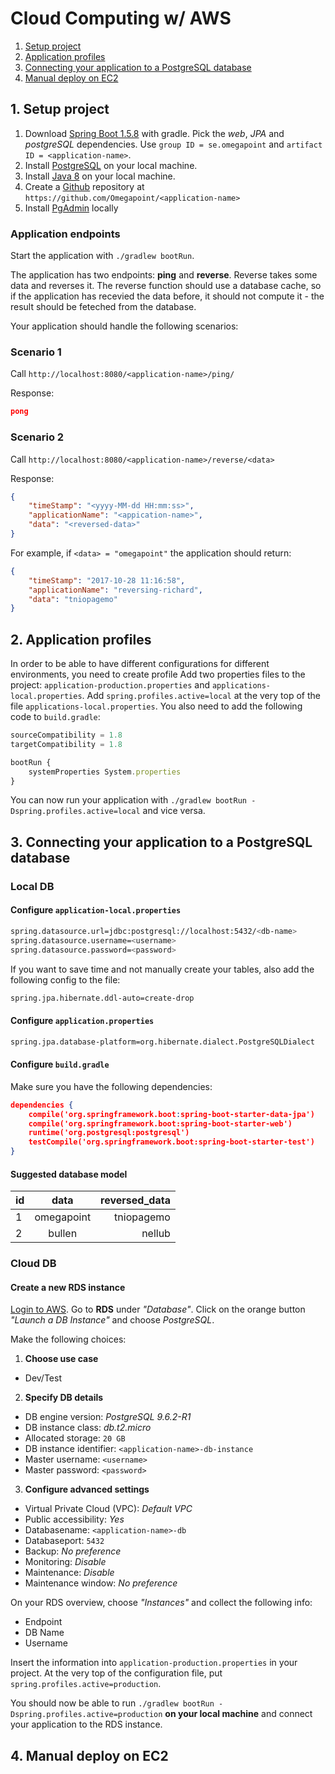 # Cloud Computing w/ AWS

1. [Setup project](#setup)
2. [Application profiles](#application_profiles)
3. [Connecting your application to a PostgreSQL database](#database)
4. [Manual deploy on EC2](#manualdeploy)


<a name="setup"></a>
## 1. Setup project
 1. Download [Spring Boot 1.5.8](http://start.spring.io/) with gradle. Pick the _web_, _JPA_ and _postgreSQL_ dependencies. Use `group ID = se.omegapoint` and `artifact ID = <application-name>`.
 2. Install [PostgreSQL](https://www.postgresql.org/download/) on your local machine.
 3. Install [Java 8](http://www.oracle.com/technetwork/java/javase/downloads/jdk8-downloads-2133151.html) on your local machine.
 4. Create a [Github](https://github.com/Omegapoint) repository at `https://github.com/Omegapoint/<application-name>`
 5. Install [PgAdmin](https://www.postgresql.org/ftp/pgadmin/pgadmin4/v2.0/) locally	

### Application endpoints
Start the application with `./gradlew bootRun`.

The application has two endpoints: **ping** and **reverse**. Reverse takes some data and reverses it. The reverse function should use a database cache, so if the application has recevied the data before, it should not compute it - the result should be feteched from the database. 


Your application should handle the following scenarios:

### Scenario 1
Call `http://localhost:8080/<application-name>/ping/`

Response:

```json
pong
```

### Scenario 2
Call `http://localhost:8080/<application-name>/reverse/<data>`

Response:

```json
{
	"timeStamp": "<yyyy-MM-dd HH:mm:ss>",
	"applicationName": "<appication-name>",
	"data": "<reversed-data>"
}
```

For example, if `<data> = "omegapoint"` the application should return:

```json
{
	"timeStamp": "2017-10-28 11:16:58",
	"applicationName": "reversing-richard",
	"data": "tniopagemo"
}
```

<a name="application_profiles"></a>
## 2. Application profiles
In order to be able to have different configurations for different environments, you need to create profile Add two properties files to the project: `application-production.properties` and `applications-local.properties`. Add `spring.profiles.active=local` at the very top of the file `applications-local.properties`. You also need to add the following code to `build.gradle`:

```javascript
sourceCompatibility = 1.8
targetCompatibility = 1.8

bootRun {
	systemProperties System.properties
}
```

You can now run your application with `./gradlew bootRun -Dspring.profiles.active=local` and vice versa.

<a name="database"></a>
## 3. Connecting your application to a PostgreSQL database

### Local DB

#### Configure `application-local.properties`

```bash
spring.datasource.url=jdbc:postgresql://localhost:5432/<db-name> 
spring.datasource.username=<username>
spring.datasource.password=<password>   
```

If you want to save time and not manually create your tables, also add the following config to the file:

```bash
spring.jpa.hibernate.ddl-auto=create-drop
```

#### Configure `application.properties`

```bash
spring.jpa.database-platform=org.hibernate.dialect.PostgreSQLDialect
```

#### Configure `build.gradle`
Make sure you have the following dependencies:

```json
dependencies {
	compile('org.springframework.boot:spring-boot-starter-data-jpa')
	compile('org.springframework.boot:spring-boot-starter-web')
	runtime('org.postgresql:postgresql')
	testCompile('org.springframework.boot:spring-boot-starter-test')
}
```


#### Suggested database model
| id        | data           | reversed_data  |
| ------------- |:-------------:| -----:|
| 1     | omegapoint | tniopagemo |
| 2     | bullen | nellub |

### Cloud DB

#### Create a new RDS instance
[Login to AWS](https://sts.omegapoint.se/adfs/ls/IdpInitiatedSignOn.aspx). Go to **RDS** under _"Database"_. Click on the orange button _"Launch a DB Instance"_ and choose _PostgreSQL_. 


Make the following choices:

 1. **Choose use case**
  - Dev/Test
 
 2. **Specify DB details** 
  - DB engine version: _PostgreSQL 9.6.2-R1_
  - DB instance class: _db.t2.micro_
  - Allocated storage: `20 GB`
  - DB instance identifier: `<application-name>-db-instance`
  - Master username: `<username>`
  - Master password: `<password>`
 3. **Configure advanced settings**
  - Virtual Private Cloud (VPC): _Default VPC_
  - Public accessibility: _Yes_
  - Databasename: `<application-name>-db`
  - Databaseport: `5432`
  - Backup: _No preference_
  - Monitoring: _Disable_
  - Maintenance: _Disable_
  - Maintenance window: _No preference_
 
 On your RDS overview, choose _"Instances"_ and collect the following info:
 
  * Endpoint
  * DB Name
  * Username

Insert the information into `application-production.properties` in your project. At the very top of the configuration file, put `spring.profiles.active=production`.

You should now be able to run `./gradlew bootRun -Dspring.profiles.active=production` **on your local machine** and connect your application to the RDS instance.  
<a name="manualdeploy"></a>
## 4. Manual deploy on EC2





